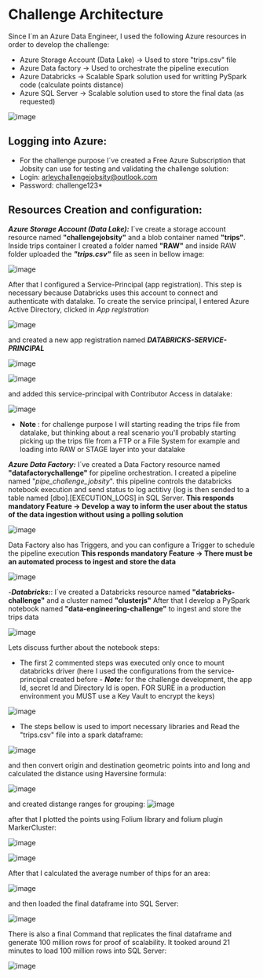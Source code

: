 # Challenge Architecture
Since I´m an Azure Data Engineer, I used the following Azure resources in order to develop the challenge:

- Azure Storage Account (Data Lake) -> Used to store "trips.csv" file
- Azure Data factory -> Used to orchestrate the pipeline execution 
- Azure Databricks -> Scalable Spark solution used for writting PySpark code (calculate points distance)
- Azure SQL Server -> Scalable solution used to store the final data (as requested)

![image](https://user-images.githubusercontent.com/101717820/158699501-57ed0fa8-6976-490d-8ab1-77d97fb4fecd.png)


## Logging into Azure:
- For the challenge purpose I´ve created a Free Azure Subscription that Jobsity can use for testing and validating the challenge solution:
- Login: arleychallengejobsity@outlook.com
- Password: challenge123*


## Resources Creation and configuration:
**_Azure Storage Account (Data Lake):_** 
  I´ve create a storage account resource named **"challengejobsity"** and a blob container named **"trips"**. Inside trips container I created a folder named **"RAW"** and inside RAW folder uploaded the **_"trips.csv"_** file as seen in bellow image:

![image](https://user-images.githubusercontent.com/101717820/158619139-06a37e50-d790-4550-bb23-8cb0ca610687.png)

After that I configured a Service-Principal (app registration). This step is necessary because Databricks uses this account to connect and authenticate with datalake.
To create the service principal, I entered Azure Active Directory, clicked in _App registration_ 

![image](https://user-images.githubusercontent.com/101717820/158700150-e26f8f65-c77b-46a5-9402-0ae4b78e31cf.png)


and created a new app registration named **_DATABRICKS-SERVICE-PRINCIPAL_** 

![image](https://user-images.githubusercontent.com/101717820/158700266-a90f9358-b1e6-4860-8f60-018d4983d877.png)

![image](https://user-images.githubusercontent.com/101717820/158700348-61433795-4c62-41de-b17d-160afca4f686.png)

and added this service-principal with Contributor Access in datalake:

![image](https://user-images.githubusercontent.com/101717820/158700532-ace517ea-b3c9-4ba2-a28e-9aa2ff9a1476.png)

  - **Note** : for challenge purpose I will starting reading the trips file from datalake, but thinking about a real scenario you'll probably starting picking up the trips file from a FTP or a File System for example and loading into RAW or STAGE layer into your datalake


**_Azure Data Factory:_** I´ve created a Data Factory resource named **"datafactorychallenge"**  for pipeline orchestration. I created a pipeline named "_pipe_challenge_jobsity_". this pipeline controls the databricks notebook execution and send status to log actitivy (log is then sended to a table named [dbo].[EXECUTION_LOGS] in SQL Server. **This responds mandatory Feature -> Develop a way to inform the user about the status of the data ingestion without using a polling solution**

![image](https://user-images.githubusercontent.com/101717820/158702830-e1667361-feb3-4e68-a647-c714a66fb457.png)

Data Factory also has Triggers, and you can configure a Trigger to schedule the pipeline execution  **This responds mandatory Feature -> There must be an automated process to ingest and store the data**

![image](https://user-images.githubusercontent.com/101717820/158702963-a37315b4-5474-4eef-8e12-8690dc0f54f1.png)


-**_Databricks:_**: I´ve created a Databricks resource named **"databricks-challenge"** and a cluster named **"clusterjs"**
After that I develop a PySpark notebook named **"data-engineering-challenge"** to ingest and store the trips data

![image](https://user-images.githubusercontent.com/101717820/158703594-6e6736bc-4e5c-4b7c-b60a-58e7ba675a7b.png)

Lets discuss further about the notebook steps:

- The first 2 commented steps was executed only once to mount databricks driver (here I used the configurations from the service-principal created before - **_Note:_** for the challenge development, the app Id, secret Id and Directory Id is open. FOR SURE in a production environment you MUST use a Key Vault to encrypt the keys) 

![image](https://user-images.githubusercontent.com/101717820/158703948-ea6f34cb-820e-4c32-a8be-2ef8d181a987.png)

- The steps bellow is used to import necessary libraries and Read the "trips.csv" file into a spark dataframe:

![image](https://user-images.githubusercontent.com/101717820/158704611-c76a11f1-8387-4d9a-a252-e2066d26e0aa.png)

and then convert origin and destination geometric points into and long and calculated the distance using Haversine formula:

![image](https://user-images.githubusercontent.com/101717820/158704752-5815f583-4b1b-40ce-ac84-aee7675edb52.png)

and created distange ranges for grouping:
![image](https://user-images.githubusercontent.com/101717820/158705039-784ad0e2-35e7-4924-88db-b2d967b3f3bb.png)

after that I plotted the points using Folium library and folium plugin MarkerCluster:

![image](https://user-images.githubusercontent.com/101717820/158705160-2f78daff-bfab-4e13-bb68-01939cbb4902.png)

![image](https://user-images.githubusercontent.com/101717820/158705230-74d22687-3298-4827-b213-9b2f837f4e78.png)

After that I calculated the average number of thips for an area:

![image](https://user-images.githubusercontent.com/101717820/158705361-21a6c9dc-29ad-4fab-90ea-7eae783a07bc.png)

and then loaded the final dataframe into  SQL Server:

![image](https://user-images.githubusercontent.com/101717820/158705445-47626e5c-2048-4587-a1fe-d069393f99fc.png)

There is also a final Command that replicates the final dataframe and generate 100 million rows for proof of scalability. It tooked around 21 minutes to load 100 million rows into SQL Server:

![image](https://user-images.githubusercontent.com/101717820/158705614-c4a365d2-7cc6-4a5d-9bef-2af0230608c0.png)




<!--
**arleychallengejobsity/arleychallengejobsity** is a ✨ _special_ ✨ repository because its `README.md` (this file) appears on your GitHub profile.

Here are some ideas to get you started:

- 🔭 I’m currently working on ...
- 🌱 I’m currently learning ...
- 👯 I’m looking to collaborate on ...
- 🤔 I’m looking for help with ...
- 💬 Ask me about ...
- 📫 How to reach me: ...
- 😄 Pronouns: ...
- ⚡ Fun fact: ...
-->
